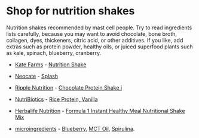 <!--
source: jph
brands: Kate Farms, Neocate, Ripple Nutrition, NutriBiotics, Herbalife Nutrition, microingredients
tags: shop nutrition shakes
-->

# Shop for nutrition shakes

Nutrition shakes recommended by mast cell people. Try to read ingredients lists carefully, because you may want to avoid chocolate, bone broth, collagen, dyes, thickeners, citric acid, or other additives. If you like, add extras such as protein powder, healthy oils, or juiced superfood plants such as kale, spinach, blueberry, cranberry.

* [Kate Farms](https://shop.katefarms.com/) - [Nutrition Shake](https://shop.katefarms.com/products/nutrition-shake)

* [Neocate](https://www.neocate.com/) -  [Splash](https://www.neocate.com/shop/hypoallergenic-formula-and-products/splash)

* [Ripple Nutrition](https://www.ripplefoods.com/) - [Chocolate Protein Shake i](https://www.ripplefoods.com/protein-shake/chocolate/)

* [NutriBiotics](https://www.nutribiotic.com/) - [Rice Protein, Vanilla](https://www.nutribiotic.com/rice-protein-vanilla-21oz.html)

* [Herbalife Nutrition](https://www.herbalife.com/) - [Formula 1 Instant Healthy Meal Nutritional Shake Mix](https://www.herbalife.com/en-us/u/products/formula-1-shake-vanilla-dream-624g-2795)

* [microingredients](https://www.microingredients.com) - [Blueberry](https://www.microingredients.com/products/organic-blueberry-powder), [MCT Oil](https://www.microingredients.com/products/organic-mct-oil-powder), [Spirulina](https://www.microingredients.com/products/organic-spirulina-powder).

